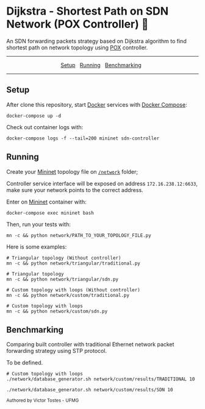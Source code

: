 # Dijkstra - Shortest Path on SDN Network (POX Controller) :postbox:

An SDN forwarding packets strategy based on Dijkstra algorithm to find shortest path on network topology using [POX](https://github.com/noxrepo/pox) controller. 

---

<p align="center">
  <a href="#setup">Setup</a>&nbsp;&nbsp;
  <a href="#running">Running</a>&nbsp;&nbsp;
  <a href="#benchmarking">Benchmarking</a>&nbsp;&nbsp;
</p>

---

## Setup

After clone this repository, start [Docker](https://www.docker.com/) services with [Docker Compose](https://docs.docker.com/compose/):

```ssh
docker-compose up -d
```

Check out container logs with:

```ssh
docker-compose logs -f --tail=200 mininet sdn-controller
```

## Running

Create your [Mininet](http://mininet.org) topology file on [`/network`](https://github.com/victortostes-hotmart/dijkstra-sdn/tree/main/network) folder;

Controller service interface will be exposed on address `172.16.238.12:6633`, make sure your network points to the correct address.

Enter on [Mininet](http://mininet.org) container with:

```ssh
docker-compose exec mininet bash
```

Then, run your tests with:

```ssh
mn -c && python network/PATH_TO_YOUR_TOPOLOGY_FILE.py
```

Here is some examples:

```ssh
# Triangular topology (Without controller)
mn -c && python network/triangular/traditional.py

# Triangular topology
mn -c && python network/triangular/sdn.py

# Custom topology with loops (Without controller)
mn -c && python network/custom/traditional.py

# Custom topology with loops
mn -c && python network/custom/sdn.py
```

## Benchmarking

Comparing built controller with traditional Ethernet network packet forwarding strategy using STP protocol.

To be defined.

```ssh
# Custom topology with loops
./network/database_generator.sh network/custom/results/TRADITIONAL 10

./network/database_generator.sh network/custom/results/SDN 10
```

<sub>
Authored by Victor Tostes - UFMG
</sub>
